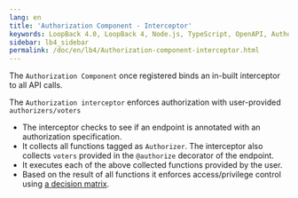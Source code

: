 ```yaml
---
lang: en
title: 'Authorization Component - Interceptor'
keywords: LoopBack 4.0, LoopBack 4, Node.js, TypeScript, OpenAPI, Authorization
sidebar: lb4_sidebar
permalink: /doc/en/lb4/Authorization-component-interceptor.html
---
```


The `Authorization Component` once registered binds an in-built interceptor to
all API calls.

The `Authorization interceptor` enforces authorization with user-provided
`authorizers/voters`

- The interceptor checks to see if an endpoint is annotated with an
  authorization specification.
- It collects all functions tagged as `Authorizer`. The interceptor also
  collects `voters` provided in the `@authorize` decorator of the endpoint.
- It executes each of the above collected functions provided by the user.
- Based on the result of all functions it enforces access/privilege control
  using [a decision matrix](Authorization-component-decision-matrix.md).
